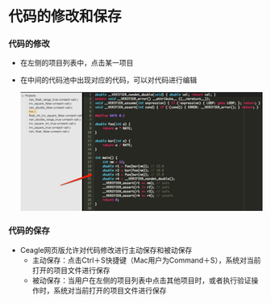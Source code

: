 # 代码的修改和保存
### 代码的修改
* 在左侧的项目列表中，点击某一项目
* 在中间的代码池中出现对应的代码，可以对代码进行编辑

	![image](7.png)

### 代码的保存
* Ceagle网页版允许对代码修改进行主动保存和被动保存
	* 主动保存：点击Ctrl＋S快捷键（Mac用户为Command＋S），系统对当前打开的项目文件进行保存
	* 被动保存：当用户在左侧的项目列表中点击其他项目时，或者执行验证操作时，系统对当前打开的项目文件进行保存